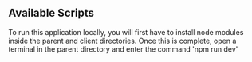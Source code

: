 ## Available Scripts
To run this application locally, you will first have to install node modules inside the parent and client directories. Once this is complete, open a terminal in the parent directory and enter the command 'npm run dev'
